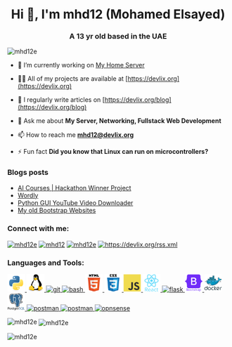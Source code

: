 <h1 align="center">Hi 👋, I'm mhd12 (Mohamed Elsayed)</h1>
<h3 align="center">A 13 yr old based in the UAE</h3>

<p align="left"> <img src="https://komarev.com/ghpvc/?username=mhd12e&label=Profile%20views&color=ff7800&style=flat-square" alt="mhd12e" /> </p>

- 🔭 I’m currently working on [My Home Server](https://devlix.org/blog/id/)

- 👨‍💻 All of my projects are available at [https://devlix.org](https://devlix.org)

- 📝 I regularly write articles on [https://devlix.org/blog](https://devlix.org/blog)

- 💬 Ask me about **My Server, Networking, Fullstack Web Development**

- 📫 How to reach me **mhd12@devlix.org**

- ⚡ Fun fact **Did you know that Linux can run on microcontrollers?**

### Blogs posts
<!-- BLOG-POST-LIST:START -->
- [AI Courses | Hackathon Winner Project](http://devlix.org/blog/id/3)
- [Wordly](http://devlix.org/blog/id/2)
- [Python GUI YouTube Video Downloader](http://devlix.org/blog/id/1)
- [My old Bootstrap Websites](http://devlix.org/blog/id/0)
<!-- BLOG-POST-LIST:END -->

<h3 align="left">Connect with me:</h3>
<p align="left">
<a href="https://twitter.com/mhd12e" target="blank"><img align="center" src="https://raw.githubusercontent.com/rahuldkjain/github-profile-readme-generator/master/src/images/icons/Social/twitter.svg" alt="mhd12e" height="30" width="40" /></a>
<a href="https://linkedin.com/in/mhd12" target="blank"><img align="center" src="https://raw.githubusercontent.com/rahuldkjain/github-profile-readme-generator/master/src/images/icons/Social/linked-in-alt.svg" alt="mhd12" height="30" width="40" /></a>
<a href="https://www.youtube.com/c/mhd12e" target="blank"><img align="center" src="https://raw.githubusercontent.com/rahuldkjain/github-profile-readme-generator/master/src/images/icons/Social/youtube.svg" alt="mhd12e" height="30" width="40" /></a>
<a href="/https://devlix.org/rss.xml" target="blank"><img align="center" src="https://raw.githubusercontent.com/rahuldkjain/github-profile-readme-generator/master/src/images/icons/Social/rss.svg" alt="https://devlix.org/rss.xml" height="30" width="40" /></a>
</p>

<h3 align="left">Languages and Tools:</h3>
<p align="left">
    <a href="https://www.python.org" target="_blank" rel="noreferrer">
        <img src="https://raw.githubusercontent.com/devicons/devicon/master/icons/python/python-original.svg" alt="python" width="40" height="40"/>
    </a>
    <a href="https://www.linux.org/" target="_blank" rel="noreferrer">
        <img src="https://raw.githubusercontent.com/devicons/devicon/master/icons/linux/linux-original.svg" alt="linux" width="40" height="40"/>
    </a>
    <a href="https://git-scm.com/" target="_blank" rel="noreferrer">
        <img src="https://www.vectorlogo.zone/logos/git-scm/git-scm-icon.svg" alt="git" width="40" height="40"/>
    </a>
    <a href="https://www.gnu.org/software/bash/" target="_blank" rel="noreferrer">
        <img src="https://www.vectorlogo.zone/logos/gnu_bash/gnu_bash-icon.svg" alt="bash" width="40" height="40"/>
    </a>
    <a href="https://www.w3.org/html/" target="_blank" rel="noreferrer">
        <img src="https://raw.githubusercontent.com/devicons/devicon/master/icons/html5/html5-original-wordmark.svg" alt="html5" width="40" height="40"/>
    </a>
    <a href="https://www.w3schools.com/css/" target="_blank" rel="noreferrer">
        <img src="https://raw.githubusercontent.com/devicons/devicon/master/icons/css3/css3-original-wordmark.svg" alt="css3" width="40" height="40"/>
    </a>
    <a href="https://developer.mozilla.org/en-US/docs/Web/JavaScript" target="_blank" rel="noreferrer">
        <img src="https://raw.githubusercontent.com/devicons/devicon/master/icons/javascript/javascript-original.svg" alt="javascript" width="40" height="40"/>
    </a>
    <a href="https://reactjs.org/" target="_blank" rel="noreferrer">
        <img src="https://raw.githubusercontent.com/devicons/devicon/master/icons/react/react-original-wordmark.svg" alt="react" width="40" height="40"/>
    </a>
    <a href="https://flask.palletsprojects.com/" target="_blank" rel="noreferrer">
        <img src="https://www.cdnlogo.com/logos/f/50/flask.svg" alt="flask" width="40" height="40"/>
    </a>
    <a href="https://getbootstrap.com" target="_blank" rel="noreferrer">
        <img src="https://raw.githubusercontent.com/devicons/devicon/master/icons/bootstrap/bootstrap-plain-wordmark.svg" alt="bootstrap" width="40" height="40"/>
    </a>
    <a href="https://www.docker.com/" target="_blank" rel="noreferrer">
        <img src="https://raw.githubusercontent.com/devicons/devicon/master/icons/docker/docker-original-wordmark.svg" alt="docker" width="40" height="40"/>
    </a>
    <a href="https://www.postgresql.org" target="_blank" rel="noreferrer">
        <img src="https://raw.githubusercontent.com/devicons/devicon/master/icons/postgresql/postgresql-original-wordmark.svg" alt="postgresql" width="40" height="40"/>
    </a>
    <a href="https://postman.com" target="_blank" rel="noreferrer">
        <img src="https://www.vectorlogo.zone/logos/getpostman/getpostman-icon.svg" alt="postman" width="40" height="40"/>
    </a>
    <a href="https://www.proxmox.com" target="_blank" rel="noreferrer">
        <img src="https://www.vectorlogo.zone/logos/getpostman/getpostman-icon.svg" alt="postman" width="40" height="40"/>
    </a>
    <a href="https://opnsense.org" target="_blank" rel="noreferrer">
        <img src="https://cdn.jsdelivr.net/gh/homarr-labs/dashboard-icons/svg/opnsense.svg" alt="opnsense" width="40" height="40"/>
    </a>
</p>

<p><img align="left" src="https://github-readme-stats.vercel.app/api/top-langs?username=mhd12e&show_icons=true&theme=dark&locale=en&layout=compact" alt="mhd12e" /></p>

<p>&nbsp;<img align="center" src="https://github-readme-stats.vercel.app/api?username=mhd12e&show_icons=true&theme=dark&locale=en" alt="mhd12e" /></p>

<p><img align="center" src="https://github-readme-streak-stats.herokuapp.com/?user=mhd12e&theme=dark" alt="mhd12e" /></p>


